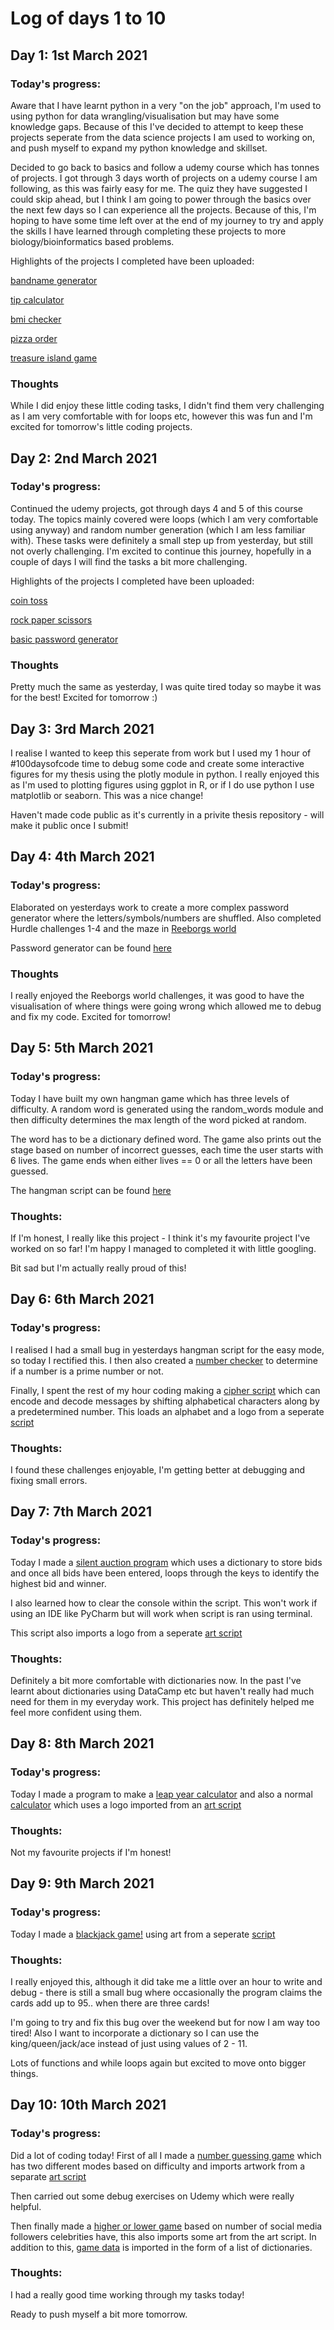 # Log of days 1 to 10

## Day 1: 1st March 2021

### Today's progress:

Aware that I have learnt python in a very "on the job" approach, I'm used to using python for data wrangling/visualisation but may have some knowledge gaps.
Because of this I've decided to attempt to keep these projects seperate from the data science projects I am used to working on, and push myself to expand my python knowledge and skillset.

Decided to go back to basics and follow a udemy course which has tonnes of projects. I got through 3 days worth of projects on a udemy course I am following, as this was fairly easy for me. The quiz they have suggested I could skip ahead, but I think I am going to power through the basics over the next few days so I can experience all the projects. Because of this, I'm hoping to have some time left over at the end of my journey to try and apply the skills I have learned through completing these projects to more biology/bioinformatics based problems.

Highlights of the projects I completed have been uploaded:

[bandname generator](https://github.com/blain1995/100DaysOfCode/blob/main/scripts/day1/day1_bandname.py)

[tip calculator](https://github.com/blain1995/100DaysOfCode/blob/main/scripts/day1/day1_tipcalc.py)

[bmi checker](https://github.com/blain1995/100DaysOfCode/blob/main/scripts/day1/day1_bmichecker.py)

[pizza order](https://github.com/blain1995/100DaysOfCode/blob/main/scripts/day1/day1_pizza.py)

[treasure island game](https://github.com/blain1995/100DaysOfCode/blob/main/scripts/day1/day1_game.py)


### Thoughts

While I did enjoy these little coding tasks, I didn't find them very challenging as I am very comfortable with for loops etc, however this was fun and I'm excited for tomorrow's little coding projects.

## Day 2: 2nd March 2021

### Today's progress:

Continued the udemy projects, got through days 4 and 5 of this course today. The topics mainly covered were loops (which I am very comfortable using anyway) and random number generation (which I am less familiar with). These tasks were definitely a small step up from yesterday, but still not overly challenging. I'm excited to continue this journey, hopefully in a couple of days I will find the tasks a bit more challenging.

Highlights of the projects I completed have been uploaded:

[coin toss](https://github.com/blain1995/100DaysOfCode/blob/main/scripts/day2/day2_cointoss.py)

[rock paper scissors](https://github.com/blain1995/100DaysOfCode/blob/main/scripts/day2/day2_rockpaper.py)

[basic password generator](https://github.com/blain1995/100DaysOfCode/blob/main/scripts/day2/day2_password.py)

### Thoughts

Pretty much the same as yesterday, I was quite tired today so maybe it was for the best! Excited for tomorrow :)

## Day 3: 3rd March 2021

I realise I wanted to keep this seperate from work but I used my 1 hour of #100daysofcode time to debug some code and create some interactive figures for my thesis using the plotly module in python. I really enjoyed this as I'm used to plotting figures using ggplot in R, or if I do use python I use matplotlib or seaborn. This was a nice change!

Haven't made code public as it's currently in a privite thesis repository - will make it public once I submit!

## Day 4: 4th March 2021

### Today's progress:

Elaborated on yesterdays work to create a more complex password generator where the letters/symbols/numbers are shuffled. Also completed Hurdle challenges 1-4 and the maze in [Reeborgs world](https://reeborg.ca/index_en.html)

Password generator can be found [here](https://github.com/blain1995/100DaysOfCode/blob/main/scripts/day4/day4_password_difficult.py)

### Thoughts

I really enjoyed the Reeborgs world challenges, it was good to have the visualisation of where things were going wrong which allowed me to debug and fix my code. Excited for tomorrow!

## Day 5: 5th March 2021

### Today's progress:

Today I have built my own hangman game which has three levels of difficulty. A random word is generated using the random_words module and then difficulty determines the max length of the word picked at random.

The word has to be a dictionary defined word. The game also prints out the stage based on number of incorrect guesses, each time the user starts with 6 lives. The game ends when either lives == 0 or all the letters have been guessed.

The hangman script can be found [here](https://github.com/blain1995/100DaysOfCode/blob/main/scripts/day5/day5_hangman.py)

### Thoughts:

If I'm honest, I really like this project - I think it's my favourite project I've worked on so far! I'm happy I managed to completed it with little googling.

Bit sad but I'm actually really proud of this! 

## Day 6: 6th March 2021

### Today's progress:

I realised I had a small bug in yesterdays hangman script for the easy mode, so today I rectified this. I then also created a [number checker](https://github.com/blain1995/100DaysOfCode/blob/main/scripts/day6/day6_primecheck.py) to determine if a number is a prime number or not.

Finally, I spent the rest of my hour coding making a [cipher script](https://github.com/blain1995/100DaysOfCode/blob/main/scripts/day6/day6_decoder.py) which can encode and decode messages by shifting alphabetical characters along by a predetermined number. This loads an alphabet and a logo from a seperate [script](https://github.com/blain1995/100DaysOfCode/blob/main/scripts/day6/day6_decodeart.py)

### Thoughts:

I found these challenges enjoyable, I'm getting better at debugging and fixing small errors.

## Day 7: 7th March 2021

### Today's progress:

Today I made a [silent auction program](https://github.com/blain1995/100DaysOfCode/blob/main/scripts/day7/day7_silentauction.py)  which uses a dictionary to store bids and once all bids have been entered, loops through the keys to identify the highest bid and winner.

I also learned how to clear the console within the script. This won't work if using an IDE like PyCharm but will work when script is ran using terminal.

This script also imports a logo from a seperate [art script](https://github.com/blain1995/100DaysOfCode/blob/main/scripts/day7/day7_art.py)

### Thoughts:

Definitely a bit more comfortable with dictionaries now. In the past I've learnt about dictionaries using DataCamp etc but haven't really had much need for them in my everyday work. This project has definitely helped me feel more confident using them.

## Day 8: 8th March 2021

### Today's progress:

Today I made a program to make a [leap year calculator](https://github.com/blain1995/100DaysOfCode/blob/main/scripts/day8/day8_leapyear.py) and also a normal [calculator](https://github.com/blain1995/100DaysOfCode/blob/main/scripts/day8/day8_calculator.py) which uses a logo imported from an [art script](https://github.com/blain1995/100DaysOfCode/blob/main/scripts/day8/day8_art.py)

### Thoughts:

Not my favourite projects if I'm honest!

## Day 9: 9th March 2021

### Today's progress:

Today I made a [blackjack game!](https://github.com/blain1995/100DaysOfCode/blob/main/scripts/day9/day9_blackjack.py) using art from a seperate [script](https://github.com/blain1995/100DaysOfCode/blob/main/scripts/day9/day9_art.py)

### Thoughts:

I really enjoyed this, although it did take me a little over an hour to write and debug - there is still a small bug where occasionally the program claims the cards add up to 95.. when there are three cards!

I'm going to try and fix this bug over the weekend but for now I am way too tired! Also I want to incorporate a dictionary so I can use the king/queen/jack/ace instead of just using values of 2 - 11.

Lots of functions and while loops again but excited to move onto bigger things.

## Day 10: 10th March 2021

### Today's progress:

Did a lot of coding today! First of all I made a [number guessing game](https://github.com/blain1995/100DaysOfCode/blob/main/scripts/day10/day10_numguess.py) which has two different modes based on difficulty and imports artwork from a separate [art script](https://github.com/blain1995/100DaysOfCode/blob/main/scripts/day10/day10_art.py)

Then carried out some debug exercises on Udemy which were really helpful.

Then finally made a [higher or lower game](https://github.com/blain1995/100DaysOfCode/blob/main/scripts/day10/day10_higherlower.py) based on number of social media followers celebrities have, this also imports some art from the art script. In addition to this, [game data](https://github.com/blain1995/100DaysOfCode/blob/main/scripts/day10/day10_gamedata.py) is imported in the form of a list of dictionaries.

### Thoughts:

I had a really good time working through my tasks today!

Ready to push myself a bit more tomorrow.
